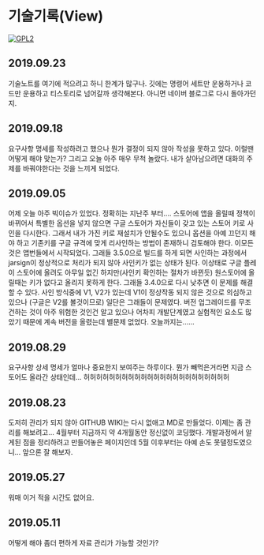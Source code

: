 # 기술기록(View)

[![GPL2](https://img.shields.io/badge/license-GPL2-yellowgreen.svg)](https://github.com/parkkw09/parkSync/edit/master/LICENSE)

## 2019.09.23
기술노트를 여기에 적으려고 하니 한계가 많구나.
깃에는 명령어 세트만 운용하거나 코드만 운용하고 티스토리로 넘어갈까 생각해본다.
아니면 네이버 블로그로 다시 돌아가던지.

## 2019.09.18
요구사항 명세를 작성하려고 했으나 뭔가 결정이 되지 않아 작성을 못하고 있다. 이럴땐 어떻게 해야 맞는가?
그리고 오늘 아주 매우 무척 놀랐다. 내가 살아남으려면 대화의 주제를 바꿔야한다는 것을 느끼게 되었다.

## 2019.09.05
어제 오늘 아주 빅이슈가 있었다. 정확히는 지난주 부터....
스토어에 앱을 올릴때 정책이 바뀌어서 특별한 옵션을 넣지 않으면 구글 스토어가 자신들이 갖고 있는 스토어 키로 사인을 다시한다.
그래서 내가 가진 키로 재설치가 안될수도 있으니 옵션을 아예 끄던지 해야 하고 기존키를 구글 규격에 맞게 리사인하는 방법이 존재하니
검토해야 한다. 이모든것은 앱번들에서 시작되었다.
그래들 3.5.0으로 빌드를 하게 되면 사인하는 과정에서 jarsign이 정상적으로 처리가 되지 않아 사인키가 없는 상태가 된다.
이상태로 구글 플레이 스토어에 올려도 아무일 없긴 하지만(사인키 확인하는 절차가 바뀐듯)
원스토어에 올릴때는 키가 없다고 올리지 못하게 한다.
그래들 3.4.0으로 다시 낮추면 이 문제를 해결할 수 있다.
사인 방식중에 V1, V2가 있는데 V1이 정상작동 되지 않은 것으로 의심하고 있으나
(구글은 V2를 볼것이므로)
일단은 그래들이 문제였다.
버전 업그레이드를 무조건하는 것이 아주 위험한 것인건 알고 있으나 어차피 개발단계였고
실험적인 요소도 많았기 때문에 계속 버전을 올렸는데 별문제 없었다.
오늘까지는......

## 2019.08.29
요구사항 상세 명세가 얼마나 중요한지 보여주는 하루이다. 뭔가 빼먹은거라면
지금 스토어도 올라간 상태인데... 허허허허허허허허허허허허허허허허허허허허허허허

## 2019.08.23
도저히 관리가 되지 않아 GITHUB WIKI는 다시 없애고 MD로 만들었다. 이제는 좀 관리를 해보려고...
4월부터 지금까지 약 4개월동안 정신없이 코딩했다. 개발과정에서 알게된 점을 정리하려고 만들어놓은 페이지인데
5월 이후부터는 아예 손도 못댈정도였으니... 앞으론 잘 해보자.

## 2019.05.27
워매 이거 적을 시간도 없어요.

## 2019.05.11
어떻게 해야 좀더 편하게 자료 관리가 가능할 것인가?
